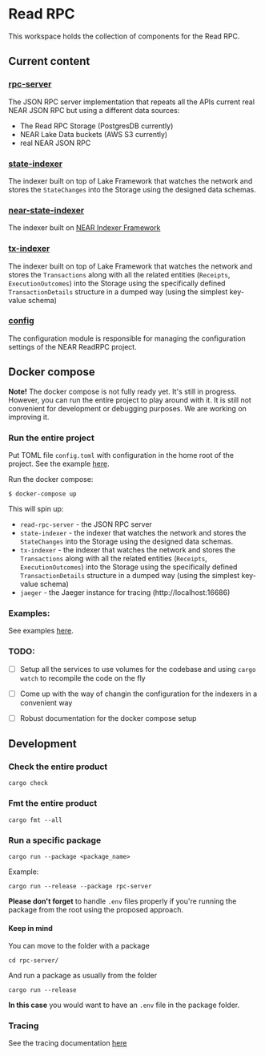 # Read RPC

This workspace holds the collection of components for the Read RPC.

## Current content

### [rpc-server](rpc-server/README.md)

The JSON RPC server implementation that repeats all the APIs current real NEAR JSON RPC but using a different data sources:
- The Read RPC Storage (PostgresDB currently)
- NEAR Lake Data buckets (AWS S3 currently)
- real NEAR JSON RPC

### [state-indexer](state-indexer/README.md)

The indexer built on top of Lake Framework that watches the network and stores the `StateChanges` into the Storage using the designed data schemas.

### [near-state-indexer](near-state-indexer/README.md)

The indexer built on [NEAR Indexer Framework](https://github.com/nearprotocol/nearcore/tree/master/chain/indexer)

### [tx-indexer](tx-indexer/README.md)

The indexer built on top of Lake Framework that watches the network and stores the `Transactions` along with all the related entities (`Receipts`, `ExecutionOutcomes`) into the Storage using the specifically defined `TransactionDetails` structure in a dumped way (using the simplest key-value schema)

### [config](configuration/README.md)

The configuration module is responsible for managing the configuration settings of the NEAR ReadRPC project.

## Docker compose

**Note!** The docker compose is not fully ready yet. It's still in progress. However, you can run the entire project to play around with it. It is still not convenient for development or debugging purposes. We are working on improving it.

### Run the entire project

Put TOML file `config.toml` with configuration in the home root of the project.
See the example [here](./configuration/example.config.toml).

Run the docker compose:

```
$ docker-compose up
```

This will spin up:
- `read-rpc-server` - the JSON RPC server
- `state-indexer` - the indexer that watches the network and stores the `StateChanges` into the Storage using the designed data schemas.
- `tx-indexer` - the indexer that watches the network and stores the `Transactions` along with all the related entities (`Receipts`, `ExecutionOutcomes`) into the Storage using the specifically defined `TransactionDetails` structure in a dumped way (using the simplest key-value schema)
- `jaeger` - the Jaeger instance for tracing (http://localhost:16686)

### Examples: 
See examples [here](./examples/README.md).

### TODO:

- [ ] Setup all the services to use volumes for the codebase and using `cargo watch` to recompile the code on the fly
- [ ] Come up with the way of changin the configuration for the indexers in a convenient way
- [ ] Robust documentation for the docker compose setup


## Development

### Check the entire product

```
cargo check
```

### Fmt the entire product

```
cargo fmt --all
```

### Run a specific package

```
cargo run --package <package_name>
```

Example:

```
cargo run --release --package rpc-server
```

**Please don't forget** to handle `.env` files properly if you're running the package from the root using the proposed approach.

#### Keep in mind

You can move to the folder with a package

```
cd rpc-server/
```

And run a package as usually from the folder

```
cargo run --release
```

**In this case** you would want to have an `.env` file in the package folder.

### Tracing

See the tracing documentation [here](./docs/TRACING.md)